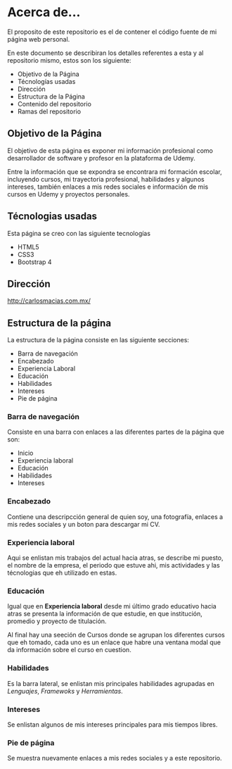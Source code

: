 # Acerca de...

El proposito de este repositorio es el de contener el código fuente de mi página web personal.

En este documento se describiran los detalles referentes a esta y al repositorio mismo, estos son los siguiente:

+ Objetivo de la Página
+ Técnologías usadas
+ Dirección
+ Estructura de la Página
+ Contenido del repositorio
+ Ramas del repositorio

## Objetivo de la Página

El objetivo de esta página es exponer mi información profesional como desarrollador de software y profesor en la plataforma de Udemy.

Entre la información que se expondra se encontrara mi formación escolar, incluyendo cursos, mi trayectoria profesional, habilidades y algunos intereses, también enlaces a mis redes sociales e información de mis cursos en Udemy y proyectos personales.

## Técnologias usadas

Esta página se creo con las siguiente tecnologías

* HTML5
* CSS3
* Bootstrap 4

## Dirección

<http://carlosmacias.com.mx/>

## Estructura de la página

La estructura de la página consiste en las siguiente secciones:

- Barra de navegación
- Encabezado
- Experiencia Laboral
- Educación
- Habilidades
- Intereses
- Pie de página

### Barra de navegación

Consiste en una barra con enlaces a las diferentes partes de la página que son:

+ Inicio
+ Experiencia laboral
+ Educación
+ Habilidades
+ Intereses

### Encabezado

Contiene una descripcción general de quien soy, una fotografía, enlaces a mis redes sociales y un boton para descargar mi CV.

### Experiencia laboral

Aqui se enlistan mis trabajos del actual hacia atras, se describe mi puesto, el nombre de la empresa, el periodo que estuve ahi, mis actividades y las técnologias que eh utilizado en estas.

### Educación

Igual que en **Experiencia laboral** desde mi último grado educativo hacia atras se presenta la información de que estudie, en que institución, promedio y proyecto de titulación.

Al final hay una seeción de Cursos donde se agrupan los diferentes cursos que eh tomado, cada uno es un enlace que habre una ventana modal que da información sobre el curso en cuestion.

### Habilidades

Es la barra lateral, se enlistan mis principales habilidades agrupadas en _Lenguajes_, _Framewoks_ y _Herramientas_.

### Intereses

Se enlistan algunos de mis intereses principales para mis tiempos libres.

### Pie de página

Se muestra nuevamente enlaces a mis redes sociales y a este repositorio.
